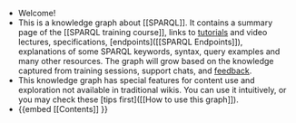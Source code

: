 - Welcome!
- This is a knowledge graph about [[SPARQL]]. It contains a summary page of the [[SPARQL training course]], links to [tutorials](((61ef8d42-1ee1-414c-94c7-95bf57b64808))) and video lectures, specifications, [endpoints]([[SPARQL Endpoints]]), explanations of some SPARQL keywords, syntax, query examples and many other resources. The graph will grow based on the knowledge captured from training sessions, support chats, and [feedback](mailto:ivo@velitchkov.eu?subject=Question%2FFeedback%20on%20the%20wiki%20%22SPARQL%20Knowledge%20Graph%22).
- This knowledge graph has special features for content use and exploration not available in traditional wikis. You can use it intuitively, or you may check these [tips first]([[How to use this graph]]).
- {{embed [[Contents]] }}